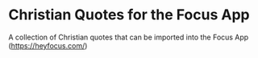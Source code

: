 # Christian Quotes for the Focus App
A collection of Christian quotes that can be imported into the Focus App (https://heyfocus.com/)

